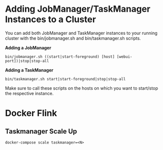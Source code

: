 # Adding JobManager/TaskManager Instances to a Cluster
You can add both JobManager and TaskManager instances to your running cluster with the bin/jobmanager.sh and bin/taskmanager.sh scripts.

**Adding a JobManager**
```
bin/jobmanager.sh ((start|start-foreground) [host] [webui-port])|stop|stop-all
```
**Adding a TaskManager**
```
bin/taskmanager.sh start|start-foreground|stop|stop-all
```
Make sure to call these scripts on the hosts on which you want to start/stop the respective instance.

# Docker Flink
## Taskmanager Scale Up
```
docker-compose scale taskmanager=<N>
```


